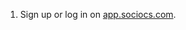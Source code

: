 <!-- markdownlint-disable-next-line -->
1. Sign up or log in on <a href="https://app.sociocs.com" target="_blank">app.sociocs.com</a>.
